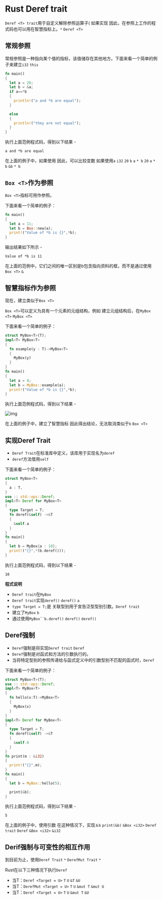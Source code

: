 # Rust Deref trait

`Deref <T> trait`用于自定义解除参照运算子( 如果实现 因此，在参照上工作的程式码也可以用在智慧指标上。`*`
`Deref <T>`

## 常规参照

常规参照是一种指向某个值的指标，该值储存在其他地方。下面来看一个简单的例子来建立`i32` `this`

```rust
fn main()  
{  
  let a = 20;  
  let b = &a;  
  if a==*b  
  {  
    println!("a and *b are equal");  
  }  

  else  
  {  
    println!("they are not equal");  
  }  
}
```

执行上面范例程式码，得到以下结果 -

```shell
a and *b are equal
```

在上面的例子中，如果使用 因此，可以比较变数 如果使用`a` `i32` `20` `b` `a` `* b` `20` `a` `* b` `&b` `* b`

## `Box <T>`作为参照

`Box <T>`指标可用作参照。

下面来看一个简单的例子：

```rust
fn main()  
{  
  let a = 11;  
  let b = Box::new(a);  
  print!("Value of *b is {}",*b);  
}
```

输出结果如下所示 -

```shell
Value of *b is 11
```

在上面的范例中，它们之间的唯一区别是b包含指向资料的框，而不是通过使用`Box <T>` `&`

## 智慧指标作为参照

现在，建立类似于`Box <T>`

`Box <T>`可以定义为具有一个元素的元组结构，例如 建立元组结构后，在`MyBox <T>`
`MyBox <T>`

下面来看一个简单的例子：

```rust
struct MyBox<T>(T);  
impl<T> MyBox<T>  
{  
  fn example(y : T)->MyBox<T>  
  {  
    MyBox(y)  
  }  
}  
fn main()  
{  
  let a = 8;  
  let b = MyBox::example(a);  
  print!("Value of *b is {}",*b);  
}
```

执行上面范例程式码，得到以下结果 -

![img](https://tw511.com/upload/images/201910/20191014013953413.png)

在上面的例子中，建立了智慧指标 因此得出结论，无法取消类似于`b` `Box <T>`

## 实现Deref Trait

- `Deref Trait`在标准库中定义，该库用于实现名为`deref`
- `deref`方法借用`self`

下面来看一个简单的例子：

```rust
struct MyBox<T>  
{  
  a : T,  
}  
use :: std::ops::Deref;  
impl<T> Deref for MyBox<T>  
{  
  type Target = T;  
  fn deref(&self) ->&T  
  {  
    &self.a  
  }  
}  
fn main()  
{  
  let b = MyBox{a : 10};  
  print!("{}",*(b.deref()));  
}
```

执行上面范例程式码，得到以下结果 -

```shell
10
```

**程式说明**

- `Deref trait`在`MyBox`
- `Deref trait`实现`deref()` `deref()` `a`
- `type Target = T;`是 关联型别用于宣告泛型型别引数。`Deref trait`
- 建立了`MyBox` `b`
- 通过使用`MyBox``b.deref()` `deref()` `deref()`

## Deref强制

- `Deref`强制是将实现`Deref trait` `Deref`
- `Deref`强制是对函式和方法的引数执行的。
- 当将特定型别的参照传递给与函式定义中的引数型别不匹配的函式时，`Deref`

下面来看一个简单的例子：

```rust
struct MyBox<T>(T);  
use :: std::ops::Deref;  
impl<T> MyBox<T>  
{  
  fn hello(x:T)->MyBox<T>  
  {  
    MyBox(x)  
  }  
}  
impl<T> Deref for MyBox<T>  
{  
  type Target = T;  
  fn deref(&self) ->&T  
  {  
    &self.0  
  }  
}  
fn print(m : &i32)  
{  
  print!("{}",m);  
}  
fn main()  
{  
  let b = MyBox::hello(5);  

  print(&b);  
}
```

执行上面范例程式码，得到以下结果 -

```
5
```

在上面的例子中，使用引数 在这种情况下，实现`＆b` `print(&b)` `&Box <i32>` `Deref trait` `Deref` `&Box <i32>` `&i32`

## Derif强制与可变性的相互作用

到目前为止，使用`Deref Trait` `*` `DerefMut Trait` `*`

Rust在以下三种情况下执行`Deref`

- 当T：`Deref <Target = U>` `T` `U` `&T` `&U`
- 当T：`DerefMut <Target = U>` `T` `U` `&mut T` `&mut U`
- 当T：`Deref <Target = U>` `T` `U` `&mut T` `&U`
